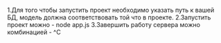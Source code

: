 1.Для того чтобы запустить проект необходимо указать путь к вашей БД, модель должна соответствовать той что в проекте.
2.Запустить проект можно - node app.js
3.Завершить работу сервера можно комбинацией - ^C
